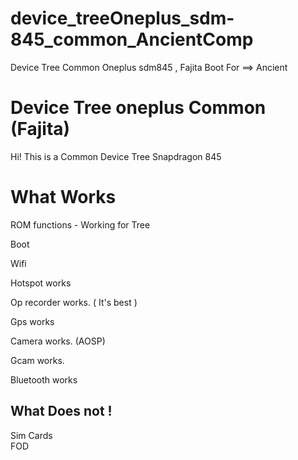 # device_treeOneplus_sdm-845_common_AncientComp
Device Tree Common Oneplus sdm845 , Fajita Boot For ==> Ancient


# Device Tree oneplus Common (Fajita)

Hi! This is a Common Device Tree Snapdragon 845 

# What Works

ROM functions - Working for Tree  

Boot  

Wifi  

Hotspot works   

Op recorder works. ( It's best )   

Gps works  

Camera works. (AOSP)  

Gcam works.  

Bluetooth works  


## What Does not !

Sim Cards   
FOD  


